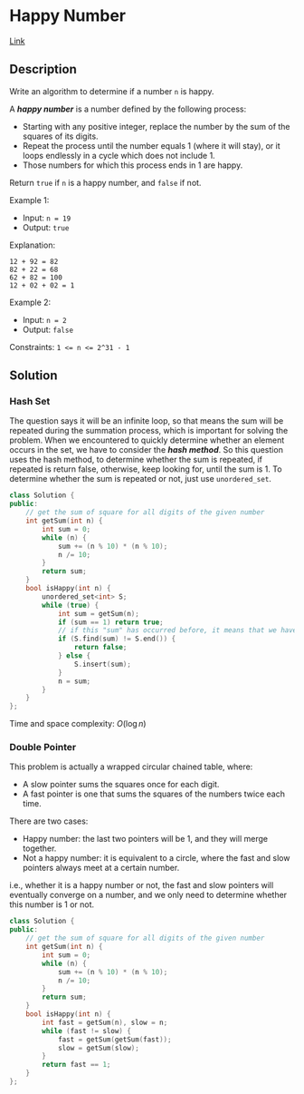 # Happy Number

[Link](https://leetcode.com/problems/happy-number/description/)

## Description

Write an algorithm to determine if a number `n` is happy.

A ***happy number*** is a number defined by the following process:

- Starting with any positive integer, replace the number by the sum of the squares of its digits.
- Repeat the process until the number equals 1 (where it will stay), or it loops endlessly in a cycle which does not include 1.
- Those numbers for which this process ends in 1 are happy.

Return `true` if `n` is a happy number, and `false` if not.

Example 1:

- Input: `n = 19`
- Output: `true`

Explanation:

```
12 + 92 = 82
82 + 22 = 68
62 + 82 = 100
12 + 02 + 02 = 1
```

Example 2:

- Input: `n = 2`
- Output: `false`

Constraints: `1 <= n <= 2^31 - 1`

## Solution

### Hash Set

The question says it will be an infinite loop, so that means the sum will be repeated during the summation process, which is important for solving the problem. When we encountered to quickly determine whether an element occurs in the set, we have to consider the ***hash method***. So this question uses the hash method, to determine whether the sum is repeated, if repeated is return false, otherwise, keep looking for, until the sum is 1. To determine whether the sum is repeated or not, just use `unordered_set`.

```C++
class Solution {
public:
    // get the sum of square for all digits of the given number 
    int getSum(int n) {
        int sum = 0;
        while (n) {
            sum += (n % 10) * (n % 10);
            n /= 10;
        }
        return sum;
    }
    bool isHappy(int n) {
        unordered_set<int> S;
        while (true) {
            int sum = getSum(n);
            if (sum == 1) return true;
            // if this "sum" has occurred before, it means that we have encounter the infinite loop
            if (S.find(sum) != S.end()) {
                return false;
            } else {
                S.insert(sum);
            }
            n = sum;
        }
    }
};
```

Time and space complexity: $O(\log n)$

### Double Pointer

This problem is actually a wrapped circular chained table, where:

- A slow pointer sums the squares once for each digit.
- A fast pointer is one that sums the squares of the numbers twice each time.

There are two cases:

- Happy number: the last two pointers will be 1, and they will merge together.
- Not a happy number: it is equivalent to a circle, where the fast and slow pointers always meet at a certain number.

i.e., whether it is a happy number or not, the fast and slow pointers will eventually converge on a number, and we only need to determine whether this number is 1 or not.

```C++
class Solution {
public:
    // get the sum of square for all digits of the given number 
    int getSum(int n) {
        int sum = 0;
        while (n) {
            sum += (n % 10) * (n % 10);
            n /= 10;
        }
        return sum;
    }
    bool isHappy(int n) {
        int fast = getSum(n), slow = n;
        while (fast != slow) {
            fast = getSum(getSum(fast));
            slow = getSum(slow);
        }
        return fast == 1;
    }
};
```

